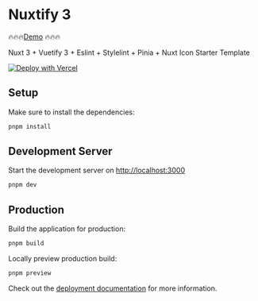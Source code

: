# Nuxtify 3

🔥🔥🔥[Demo](https://nuxt.com/docs/getting-started/deployment) 🔥🔥🔥

Nuxt 3 + Vuetify 3 + Eslint + Stylelint + Pinia + Nuxt Icon Starter Template

[![Deploy with Vercel](https://vercel.com/button)](https://vercel.com/new/clone?repository-url=https%3A%2F%2Fgithub.com%2Fjakkph%2FNuxtify3-starter-template)

## Setup

Make sure to install the dependencies:

```bash
pnpm install
```

## Development Server

Start the development server on <http://localhost:3000>

```bash
pnpm dev
```

## Production

Build the application for production:

```bash
pnpm build
```

Locally preview production build:

```bash
pnpm preview
```

Check out the [deployment documentation](https://nuxt.com/docs/getting-started/deployment) for more information.
